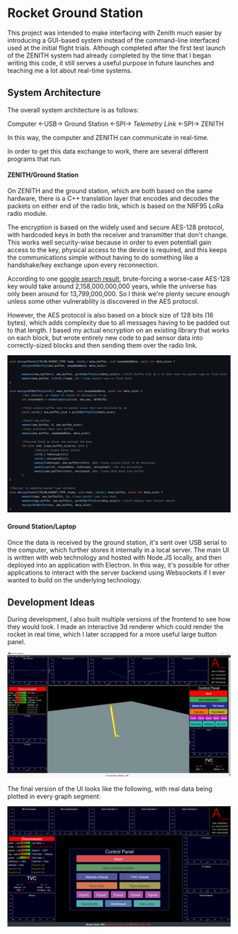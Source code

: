 # Rocket Ground Station

This project was intended to make interfacing with Zenith much easier by introducing a GUI-based system instead of the command-line interfaced used at the initial flight trials. Although completed after the first test launch of the ZENITH system had already completed by the time that I began writing this code, it still serves a useful purpose in future launches and teaching me a lot about real-time systems.

## System Architecture

The overall system architecture is as follows:

Computer <-USB-> Ground Station <-SPI-> _Telemetry Link_ <-SPI-> ZENITH

In this way, the computer and ZENITH can communicate in real-time.

In order to get this data exchange to work, there are several different programs that run.

#### ZENITH/Ground Station

On ZENITH and the ground station, which are both based on the same hardware, there is a C++ translation layer that encodes and decodes the packets on either end of the radio link, which is based on the NRF95 LoRa radio module.

The encryption is based on the widely used and secure AES-128 protocol, with hardcoded keys in both the receiver and transmitter that don't change. This works well security-wise because in order to even potentiall gain access to the key, physical access to the device is required, and this keeps the communications simple without having to do something like a handshake/key exchange upon every reconnection.

According to one [google search result](https://crypto.stackexchange.com/questions/48667/how-long-would-it-take-to-brute-force-an-aes-128-key), brute-forcing a worse-case AES-128 key would take around 2,158,000,000,000 years, while the universe has only been around for 13,799,000,000. So I think we're plenty secure enough unless some other vulnerability is discovered in the AES protocol.

However, the AES protocol is also based on a block size of 128 bits (16 bytes), which adds complexity due to all messages having to be padded out to that length. I based my actual encryption on an existing library that works on each block, but wrote entirely new code to pad sensor data into correctly-sized blocks and then sending them over the radio link.

![AES-128 encryption code](encryptDecrypt.png)

#### Ground Station/Laptop

Once the data is received by the ground station, it's sent over USB serial to the computer, which further stores it internally in a local server. The main UI is written with web technology and hosted with Node.JS locally, and then deployed into an application with Electron. In this way, it's possible for other applications to interact with the server backend using Websockets if I ever wanted to build on the underlying technology.


## Development Ideas

During development, I also built multiple versions of the frontend to see how they would look. I made an interactive 3d renderer which could render the rocket in real time, which I later scrapped for a more useful large button panel.

![Interface with 3D rendering](interface_3d.jpg)

The final version of the UI looks like the following, with real data being plotted in every graph segment:

![Final interface](interface.png)